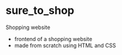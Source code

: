 # sure_to_shop
Shopping website
- frontend of a shopping website
- made from scratch using HTML and CSS
